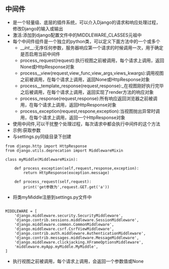 ## 中间件

* 是一个轻量级、底层的插件系统，可以介入Django的请求和响应处理过程，修改Django的输入或输出
* 激活:添加到django配置文件中的MIDDLEWARE\_CLASSES元祖中
* 每个中间件组件是一个独立的python类，可以定义下面方法中的一个或多个
  * \_\__int_\_\_:无序任何参数，服务器响应第一个请求的时候调用一次，用于确定是否启用当前中间件
  * process\_request\(request\):执行视图之前被调用，每个请求上调用，返回None或HttpResponse对象
  * process\__view\(request,view_func,view_args,views_kwargs\):调用视图之前被调用，在每个请求上调用，返回None或HttpResponse对象
  * process\__template\_response\(request,response\):_在视图刚好执行完毕之后被调用，在每个请求上调用，返回实现了render方法的响应对象
  * process\_response\(request,response\):所有响应返回浏览器之前被调用，在每个请求上调用，返回HttpResponse对象
  * process\_exception\(request,respone,exception\):当视图抛出异常时调用，在每个请求上调用，返回一个HttpResponse对象
* 使用中间件,可以干扰整个处理过程，每次请求中都会执行中间件的这个方法
* 示例:获取参数
* 与settings.py同级目录下创建

```
from django.http import HttpResponse
from django.utils.deprecation import MiddlewareMixin

class myMiddle(MiddlewareMixin):

    def process_exception(self,request,response,exception):
        return HttpResponse(exception.message)

    def process_request(self,request):
        print('get参数为',request.GET.get('a'))
```

* 将类myMiddle注册到settings.py文件中

```

MIDDLEWARE = [
    'django.middleware.security.SecurityMiddleware',
    'django.contrib.sessions.middleware.SessionMiddleware',
    'django.middleware.common.CommonMiddleware',
    'django.middleware.csrf.CsrfViewMiddleware',
    'django.contrib.auth.middleware.AuthenticationMiddleware',
    'django.contrib.messages.middleware.MessageMiddleware',
    'django.middleware.clickjacking.XFrameOptionsMiddleware',
    'middleware.myApp.myMiddle.MyMiddle',
]
```

* 执行视图之前被调用，每个请求上调用，会返回一个参数值或None



